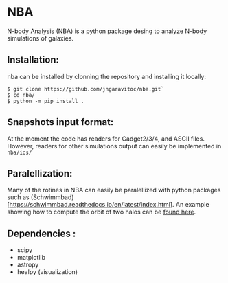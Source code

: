 # NBA

N-body Analysis (NBA) is a python package desing to analyze N-body simulations of galaxies.


## Installation:


nba can be installed by clonning the repository and installing it locally:

```
$ git clone https://github.com/jngaravitoc/nba.git`
$ cd nba/
$ python -m pip install .
```

## Snapshots input format: 

At the moment the code has readers for Gadget2/3/4, and ASCII files. However, readers for other simulations 
output can easily be implemented in `nba/ios/`

## Paralellization:

Many of the rotines in NBA can easily be paralellized with python packages such as (Schwimmbad)[https://schwimmbad.readthedocs.io/en/latest/index.html]. An example showing how to compute
the orbit of two halos can be [found here](https://github.com/jngaravitoc/nba/blob/main/tutorials/compute_orbit_parallel.py). 

## Dependencies :

- scipy
- matplotlib
- astropy
- healpy (visualization)
